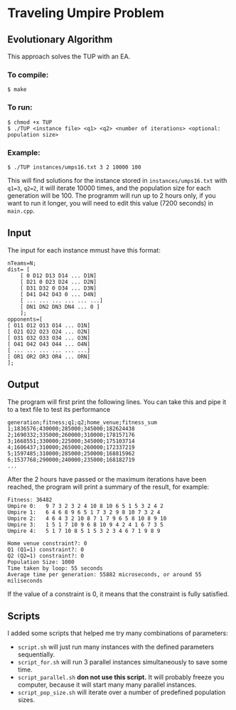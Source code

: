 # Traveling Umpire Problem
## Evolutionary Algorithm

This approach solves the TUP with an EA.


### To compile:
	
	$ make

### To run:
	
	$ chmod +x TUP	
	$ ./TUP <instance file> <q1> <q2> <number of iterations> <optional: population size>

### Example:

	$ ./TUP instances/umps16.txt 3 2 10000 100

This will find solutions for the instance stored in ``instances/umps16.txt`` with ``q1=3``,  ``q2=2``, it will iterate 10000 times, and the population size for each generation will be 100. The programm will run up to 2 hours only, if you want to run it longer, you will need to edit this value (7200 seconds) in ``main.cpp``.

## Input

The input for each instance mmust have this format:
	
	nTeams=N;
	dist= [
	    [ 0 D12 D13 D14 ... D1N]
		[ D21 0 D23 D24 ... D2N]
		[ D31 D32 0 D34 ... D3N]
		[ D41 D42 D43 0 ... D4N]
		[ ... ... ... ... ... ...]
		[ DN1 DN2 DN3 DN4 ... 0 ]
		];
	opponents=[
	[ O11 O12 O13 O14 ... O1N]
	[ O21 O22 O23 O24 ... O2N]
	[ O31 O32 O33 O34 ... O3N]
	[ O41 O42 O43 O44 ... O4N]
	[ ... ... ... ... ... ...]
	[ OR1 OR2 OR3 OR4 ... ORN]
	];


## Output

The program will first print the following lines. You can take this and pipe it to a text file to test its performance

	generation;fitness;q1;q2;home_venue;fitness_sum
	1;1836576;430000;285000;345000;182624438
	2;1690332;335000;260000;310000;178157176
	3;1668551;330000;225000;345000;175103714
	4;1606437;310000;265000;260000;172337219
	5;1597485;310000;285000;250000;168815962
	6;1537768;290000;240000;235000;168182719
	...

After the 2 hours have passed or the maximum iterations have been reached, the program will print a summary of the result, for example:

	Fitness: 36482
	Umpire 0:   9 7 3 2 3 2 4 10 8 10 6 5 1 5 3 2 4 2 
	Umpire 1:   6 4 6 8 9 6 5 1 7 3 2 9 8 10 7 3 2 4 
	Umpire 2:   4 6 4 3 2 10 8 7 1 7 9 6 5 8 10 8 9 10 
	Umpire 3:   1 5 1 7 10 9 6 8 10 9 4 2 4 1 6 7 3 5 
	Umpire 4:   5 1 7 10 8 5 1 5 3 2 3 4 6 7 1 9 8 9 

	Home venue constraint?: 0
	Q1 (Q1=1) constraint?: 0
	Q2 (Q2=1) constraint?: 0
	Population Size: 1000
	Time taken by loop: 55 seconds
	Average time per generation: 55882 microseconds, or around 55 miliseconds

If the value of a constraint is 0, it means that the constraint is fully satisfied.


## Scripts

I added some scripts that helped me try many combinations of parameters:

* `script.sh` will just run many instances with the defined parameters sequentially.
* `script_for.sh` will run 3 parallel instances simultaneously to save some time.
* `script_parallel.sh` **don not use this script.** It will probably freeze you computer, because it will start many many parallel instances.
* `script_pop_size.sh` will iterate over a number of predefined population sizes.
